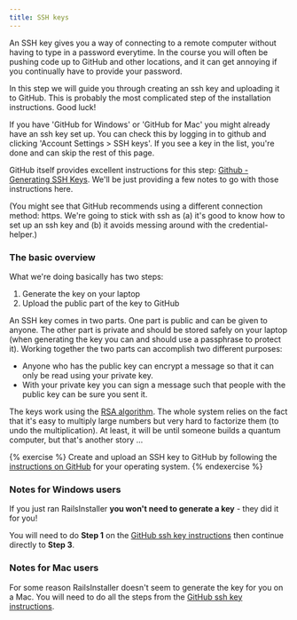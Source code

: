 ```yaml
---
title: SSH keys
---
```


An SSH key gives you a way of connecting to a remote computer without having to type in a password everytime. In the course you will often be pushing code up to GitHub and other locations, and it can get annoying if you continually have to provide your password.

In this step we will guide you through creating an ssh key and uploading it to GitHub. This is probably the most complicated step of the installation instructions. Good luck!

<div class='alert alert-error'>
If you have 'GitHub for Windows' or 'GitHub for Mac' you might already have an ssh key set up. You can check this by logging in to github and clicking 'Account Settings > SSH keys'. If you see a key in the list, you're done and can skip the rest of this page.
</div>

GitHub itself provides excellent instructions for this step: [Github - Generating SSH Keys](https://help.github.com/articles/generating-ssh-keys). We'll be just providing a few notes to go with those instructions here.

(You might see that GitHub recommends using a different connection method: https. We're going to stick with ssh as (a) it's good to know how to set up an ssh key and (b) it avoids messing around with the credential-helper.)

### The basic overview

What we're doing basically has two steps:

1. Generate the key on your laptop
2. Upload the public part of the key to GitHub

An SSH key comes in two parts. One part is public and can be given to anyone. The other part is private and should be stored safely on your laptop (when generating the key you can and should use a passphrase to protect it). Working together the two parts can accomplish two different purposes:

* Anyone who has the public key can encrypt a message so that it can only be read using your private key.
* With your private key you can sign a message such that people with the public key can be sure you sent it.

The keys work using the <a href="http://en.wikipedia.org/wiki/RSA_(algorithm)">RSA algorithm</a>. The whole system relies on the fact that it's easy to multiply large numbers but very hard to factorize them (to undo the multiplication). At least, it will be until someone builds a quantum computer, but that's another story ...

{% exercise %}
Create and upload an SSH key to GitHub by following the [instructions on GitHub](https://help.github.com/articles/generating-ssh-keys) for your operating system.
{% endexercise %}

### Notes for Windows users

If you just ran RailsInstaller **you won't need to generate a key** - they did it for you!

You will need to do **Step 1** on the [GitHub ssh key instructions](https://help.github.com/articles/generating-ssh-keys) then continue directly to **Step 3**.

### Notes for Mac users

For some reason RailsInstaller doesn't seem to generate the key for you on a Mac. You will need to do all the steps from the [GitHub ssh key instructions](https://help.github.com/articles/generating-ssh-keys).



